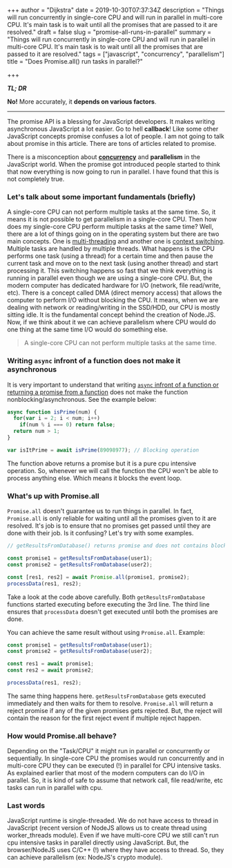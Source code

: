 +++
author = "Dijkstra"
date = 2019-10-30T07:37:34Z
description = "Things will run concurrently in single-core CPU and will run in parallel in multi-core CPU. It's main task is to wait until all the promises that are passed to it are resolved."
draft = false
slug = "promise-all-runs-in-parallel"
summary = "Things will run concurrently in single-core CPU and will run in parallel in multi-core CPU. It's main task is to wait until all the promises that are passed to it are resolved."
tags = ["javascript", "concurrency", "parallelism"]
title = "Does Promise.all() run tasks in parallel?"

+++


**_TL; DR_**

**No!** More accurately, it **depends on various factors**.

---

The promise API is a blessing for JavaScript developers. It makes writing asynchronous JavaScript a lot easier. Go to hell **callback**! Like some other JavaScript concepts promise confuses a lot of people. I am not going to talk about promise in this article. There are tons of articles related to promise.

There is a misconception about **[concurrency](https://en.wikipedia.org/wiki/Concurrency_(computer_science))** and **parallelism** in the JavaScript world. When the promise got introduced people started to think that now everything is now going to run in parallel. I have found that this is not completely true.

### Let's talk about some **important fundamentals** (briefly)
A single-core CPU can not perform multiple tasks at the same time. So, it means it is not possible to get parallelism in a single-core CPU. Then how does my single-core CPU perform multiple tasks at the same time? Well, there are a lot of things going on in the operating system but there are two main concepts. One is [multi-threading](https://en.wikipedia.org/wiki/Multithreading_(computer_architecture)) and another one is [context switching](https://en.wikipedia.org/wiki/Context_switch). Multiple tasks are handled by multiple threads. What happens is the CPU performs one task (using a thread) for a certain time and then pause the current task and move on to the next task (using another thread) and start processing it. This switching happens so fast that we think everything is running in parallel even though we are using a single-core CPU.
But, the modern computer has dedicated hardware for I/O (network, file read/write, etc). There is a concept called DMA (direct memory access) that allows the computer to perform I/O without blocking the CPU. It means, when we are dealing with network or reading/writing in the SSD/HDD, our CPU is mostly sitting idle. It is the fundamental concept behind the creation of Node.JS. Now, if we think about it we can achieve parallelism where CPU would do one thing at the same time I/O would do something else. 

> A single-core CPU can not perform multiple tasks at the same time.

### Writing `async` infront of a function does not make it asynchronous
It is very important to understand that writing [`async` infront of a function or returning a promise from a function](https://developer.mozilla.org/en-US/docs/Web/JavaScript/Reference/Statements/async_function) does not make the function nonblocking/asynchronous. See the example below:

```javascript
async function isPrime(num) {
  for(var i = 2; i < num; i++)
    if(num % i === 0) return false;
  return num > 1;
}

var isItPrime = await isPrime(89098977); // Blocking operation
```
The function above returns a promise but it is a pure cpu intensive operation. So, whenever we will call the function the CPU won't be able to process anything else. Which means it blocks the event loop.

### What's up with Promise.all
`Promise.all` doesn't guarantee us to run things in parallel. In fact, `Promise.all` is only reliable for waiting until all the promises given to it are resolved. It's job is to ensure that no promises get passed until they are done with their job. Is it confusing? Let's try with some examples.

```javascript
// getResultsFromDatabase() returns promise and does not contains blocking operation

const promise1 = getResultsFromDatabase(user1);
const promise2 = getResultsFromDatabase(user2);

const [res1, res2] = await Promise.all(promise1, promise2);
processData(res1, res2);
```

Take a look at the code above carefully. Both `getResultsFromDatabase` functions started executing before executing the 3rd line. The third line ensures that `processData` doesn't get executed until both the promises are done.

You can achieve the same result without using `Promise.all`. Example:

```javascript
const promise1 = getResultsFromDatabase(user1);
const promise2 = getResultsFromDatabase(user2);

const res1 = await promise1;
const res2 = await promise2;

processData(res1, res2);
```

The same thing happens here. `getResultsFromDatabase` gets executed immediately and then waits for them to resolve. `Promise.all` will return a reject promise if any of the given promises gets rejected. But, the reject will contain the reason for the first reject event if multiple reject happen.

### How would Promise.all behave?
Depending on the "Task/CPU" it might run in parallel or concurrently or sequentially. In single-core CPU the promises would run concurrently and in multi-core CPU they can be executed (!) in parallel for CPU intensive tasks. As explained earlier that most of the modern computers can do I/O in parallel. So, it is kind of safe to assume that network call, file read/write, etc tasks can run in parallel with cpu.

### Last words
JavaScript runtime is single-threaded. We do not have access to thread in JavaScript (recent version of NodeJS allows us to create thread using worker_threads module). Even if we have multi-core CPU we still can't run cpu intensive tasks in parallel directly using JavaScript. But, the browser/NodeJS uses C/C++ (!) where they have access to thread. So, they can achieve parallelism (ex: NodeJS's crypto module).



